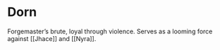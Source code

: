 # Dorn
Forgemaster’s brute, loyal through violence. 
Serves as a looming force against [[Jhace]] and [[Nyra]].
